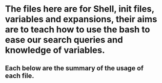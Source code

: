 # The files here are for Shell, init files, variables and expansions, their aims are to teach how to use the bash to ease our search queries and knowledge of variables.

>

## Each below are the summary of the usage of each file.


